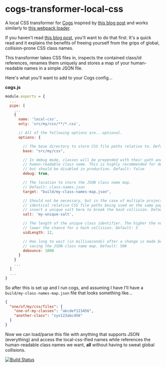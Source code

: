 # cogs-transformer-local-css

A local CSS transformer for [Cogs] inspired by [this blog post] and works
similarly to [this webpack loader].

If you haven't read [this blog post], you'll want to do that first. It's a quick
read and it explains the benefits of freeing yourself from the grips of global,
collision-prone CSS class names.

This transformer takes CSS files in, inspects the contained class/id
references, renames them uniquely and stores a map of your human-readable names
in a simple JSON file.

Here's what you'll want to add to your Cogs config...

**cogs.js**

```js
module.exports = {
  ...
  pipe: [
    ...
    {
      name: 'local-css',
      only: 'src/my/css/**/*.css',

      // All of the following options are...optional.
      options: {

        // The base directory to store CSS file paths relative to. Default: '.'
        base: "src/my/css",

        // In debug mode, classes will be prepended with their path and
        // human-readable class name. This is highly recommended for development
        // but should be disabled in production. Default: false
        debug: true,

        // The location to store the JSON class name map.
        // Default: class-names.json
        target: "build/my-class-names-map.json",

        // Should not be necessary, but in the case of multiple projects with
        // identical relative CSS file paths being used on the same page, simply
        // insert a unique salt here to break the hash collision. Default: ''
        salt: 'my-unique-salt',

        // The length of the unique class identifier. The higher the number, the
        // lower the chance for a hash collision. Default: 5
        uidLength: 12,

        // How long to wait (in milliseconds) after a change is made before
        // saving the JSON class name map. Default: 500
        debounce: 1000
      }
    }
    ...
  ]
  ...
}
```

So after this is set up and I run cogs, and assuming I have I'll have a
`build/my-class-names-map.json` file that looks something like...

```json
{
  "one/of/my/css/files": {
    "one-of-my-classes": "abcdef123456",
    "another-class": "zyx123abc456"
  }
}
```

Now we can load/parse this file with anything that supports JSON (everything)
and access the local-css-ified names while references the human-readable class
names we want, **all** without having to sweat global collisions.

[![Build Status]](http://travis-ci.org/caseywebdev/cogs-transformer-local-css)

[Cogs]: https://github.com/caseywebdev/cogs
[Build Status]: https://secure.travis-ci.org/caseywebdev/cogs-transformer-local-css.png
[this webpack loader]: https://github.com/webpack/css-loader
[this blog post]: https://medium.com/seek-ui-engineering/the-end-of-global-css-90d2a4a06284
